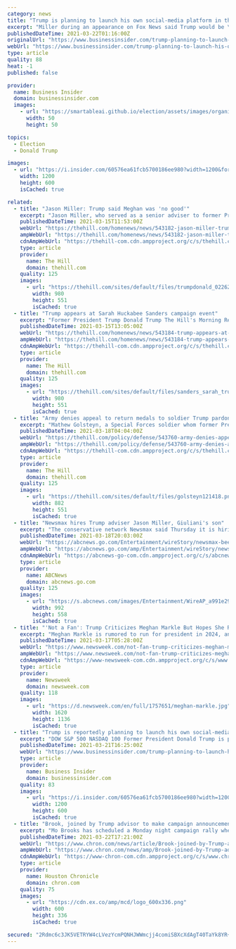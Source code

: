 ```yaml
---
category: news
title: "Trump is planning to launch his own social-media platform in the next few months, aide Jason Miller says"
excerpt: "Miller during an appearance on Fox News said Trump would be \"returning to social media in two or three months\" with \"his own platform.\""
publishedDateTime: 2021-03-22T01:16:00Z
originalUrl: "https://www.businessinsider.com/trump-planning-to-launch-his-own-social-media-platform-soon-2021-3"
webUrl: "https://www.businessinsider.com/trump-planning-to-launch-his-own-social-media-platform-soon-2021-3"
type: article
quality: 88
heat: -1
published: false

provider:
  name: Business Insider
  domain: businessinsider.com
  images:
    - url: "https://smartableai.github.io/election/assets/images/organizations/businessinsider.com-50x50.jpg"
      width: 50
      height: 50

topics:
  - Election
  - Donald Trump

images:
  - url: "https://i.insider.com/60576ea61fcb5700186ee980?width=1200&format=jpeg"
    width: 1200
    height: 600
    isCached: true

related:
  - title: "Jason Miller: Trump said Meghan was 'no good'"
    excerpt: "Jason Miller, who served as a senior adviser to former President Trump Donald Trump The Hill's Morning Report - Presented by Facebook - Biden to hit road, tout COVID-19 relief law Oregon senator ..."
    publishedDateTime: 2021-03-15T11:53:00Z
    webUrl: "https://thehill.com/homenews/news/543182-jason-miller-trump-said-meghan-was-no-good"
    ampWebUrl: "https://thehill.com/homenews/news/543182-jason-miller-trump-said-meghan-was-no-good?amp"
    cdnAmpWebUrl: "https://thehill-com.cdn.ampproject.org/c/s/thehill.com/homenews/news/543182-jason-miller-trump-said-meghan-was-no-good?amp"
    type: article
    provider:
      name: The Hill
      domain: thehill.com
    quality: 125
    images:
      - url: "https://thehill.com/sites/default/files/trumpdonald_022621getty_trump-gop.jpeg"
        width: 980
        height: 551
        isCached: true
  - title: "Trump appears at Sarah Huckabee Sanders campaign event"
    excerpt: "Former President Trump Donald Trump The Hill's Morning Report - Presented by Facebook - Biden to hit road, tout COVID-19 relief law Oregon senator takes center stage in Democratic filibuster ..."
    publishedDateTime: 2021-03-15T13:05:00Z
    webUrl: "https://thehill.com/homenews/news/543184-trump-appears-at-sarah-huckabee-sanders-campaign-event"
    ampWebUrl: "https://thehill.com/homenews/news/543184-trump-appears-at-sarah-huckabee-sanders-campaign-event?amp"
    cdnAmpWebUrl: "https://thehill-com.cdn.ampproject.org/c/s/thehill.com/homenews/news/543184-trump-appears-at-sarah-huckabee-sanders-campaign-event?amp"
    type: article
    provider:
      name: The Hill
      domain: thehill.com
    quality: 125
    images:
      - url: "https://thehill.com/sites/default/files/sanders_sarah_trump_donald031521.jpg"
        width: 980
        height: 551
        isCached: true
  - title: "Army denies appeal to return medals to soldier Trump pardoned: report"
    excerpt: "Mathew Golsteyn, a Special Forces soldier whom former President Trump Donald Trump The Hill's Morning Report - Presented by Facebook - Biden faces GOP's immigration and filibuster offensive ..."
    publishedDateTime: 2021-03-18T04:04:00Z
    webUrl: "https://thehill.com/policy/defense/543760-army-denies-appeal-to-return-medals-to-soldier-trump-pardoned-report"
    ampWebUrl: "https://thehill.com/policy/defense/543760-army-denies-appeal-to-return-medals-to-soldier-trump-pardoned-report?amp"
    cdnAmpWebUrl: "https://thehill-com.cdn.ampproject.org/c/s/thehill.com/policy/defense/543760-army-denies-appeal-to-return-medals-to-soldier-trump-pardoned-report?amp"
    type: article
    provider:
      name: The Hill
      domain: thehill.com
    quality: 125
    images:
      - url: "https://thehill.com/sites/default/files/golsteyn121418.png"
        width: 882
        height: 551
        isCached: true
  - title: "Newsmax hires Trump adviser Jason Miller, Giuliani's son"
    excerpt: "The conservative network Newsmax said Thursday it is hiring Jason Miller, a senior adviser to former President Donald Trump, as a contributor, along with ex-Trump aide Andrew Giuliani NEW YORK ..."
    publishedDateTime: 2021-03-18T20:03:00Z
    webUrl: "https://abcnews.go.com/Entertainment/wireStory/newsmax-beefs-trump-team-hiring-miller-andrew-giuliani-76542852"
    ampWebUrl: "https://abcnews.go.com/amp/Entertainment/wireStory/newsmax-beefs-trump-team-hiring-miller-andrew-giuliani-76542852"
    cdnAmpWebUrl: "https://abcnews-go-com.cdn.ampproject.org/c/s/abcnews.go.com/amp/Entertainment/wireStory/newsmax-beefs-trump-team-hiring-miller-andrew-giuliani-76542852"
    type: article
    provider:
      name: ABCNews
      domain: abcnews.go.com
    quality: 125
    images:
      - url: "https://s.abcnews.com/images/Entertainment/WireAP_a991e29a61084bea9ac91a29fe3bde46_16x9_992.jpg"
        width: 992
        height: 558
        isCached: true
  - title: "'Not a Fan': Trump Criticizes Meghan Markle But Hopes She Runs for President in 2024"
    excerpt: "Meghan Markle is rumored to run for president in 2024, and former President Donald Trump responded in an interview with Fox News Tuesday night."
    publishedDateTime: 2021-03-17T05:28:00Z
    webUrl: "https://www.newsweek.com/not-fan-trump-criticizes-meghan-markle-hopes-she-runs-president-2024-1576697"
    ampWebUrl: "https://www.newsweek.com/not-fan-trump-criticizes-meghan-markle-hopes-she-runs-president-2024-1576697?amp=1"
    cdnAmpWebUrl: "https://www-newsweek-com.cdn.ampproject.org/c/s/www.newsweek.com/not-fan-trump-criticizes-meghan-markle-hopes-she-runs-president-2024-1576697?amp=1"
    type: article
    provider:
      name: Newsweek
      domain: newsweek.com
    quality: 118
    images:
      - url: "https://d.newsweek.com/en/full/1757651/meghan-markle.jpg"
        width: 1620
        height: 1136
        isCached: true
  - title: "Trump is reportedly planning to launch his own social-media platform in the next few months, aide Jason Miller says"
    excerpt: "DOW S&P 500 NASDAQ 100 Former President Donald Trump is planning to launch his own social-media platform within the coming months, longtime Trump adviser Jason Miller said during a Sunday appearance on Fox News \"Media Buzz.\" The former president was barred ..."
    publishedDateTime: 2021-03-21T16:25:00Z
    webUrl: "https://www.businessinsider.com/trump-planning-to-launch-his-own-social-media-platform-soon-2021-3"
    type: article
    provider:
      name: Business Insider
      domain: businessinsider.com
    quality: 83
    images:
      - url: "https://i.insider.com/60576ea61fcb5700186ee980?width=1200&format=jpeg"
        width: 1200
        height: 600
        isCached: true
  - title: "Brook, joined by Trump advisor to make campaign announcement"
    excerpt: "Mo Brooks has scheduled a Monday night campaign rally where he will be joined by former President Donald Trump adviser Stephen Miller where it is anticipated he will enter the race to replace Sen. Richard Shelby."
    publishedDateTime: 2021-03-22T17:21:00Z
    webUrl: "https://www.chron.com/news/article/Brook-joined-by-Trump-advisor-to-make-campaign-16044186.php"
    ampWebUrl: "https://www.chron.com/news/amp/Brook-joined-by-Trump-advisor-to-make-campaign-16044186.php"
    cdnAmpWebUrl: "https://www-chron-com.cdn.ampproject.org/c/s/www.chron.com/news/amp/Brook-joined-by-Trump-advisor-to-make-campaign-16044186.php"
    type: article
    provider:
      name: Houston Chronicle
      domain: chron.com
    quality: 75
    images:
      - url: "https://cdn.ex.co/amp/mcd/logo_600x336.png"
        width: 600
        height: 336
        isCached: true

secured: "2Rdmc6c3JK5VETRYW4cLVezYcmPQNHJWWmcjj4comiSBXcXdAgT40TaYk8YR+6ytx7JwefwDdQqSN9SPuhLteTTGCrqFUNJ2Cqz74N1EXjpXgXbSB5kX76nyjaX4qfb6zell6oQcUykI6aMcnWLntFDfvm4yGAcHNAGYs1ATnHmgpg8ACHSKEtBtZmL/KrVKB27nz23JbXihvgiVNXw0xDw8FJn4jTEwlWICKKeD1vhtTnPOqDaj01fHiTiMndO09yQesEsEipOSKqxV5r3kga50zqryQHRszg6XifKQpShsyQSCdnyo9xXNoLD2WWdR3uR13LqySN33Zts7IAQP6V56V8mPmyh+BL0KN6alVms=;vacgMFIMngJRFzgyGWLiVA=="
---
```


